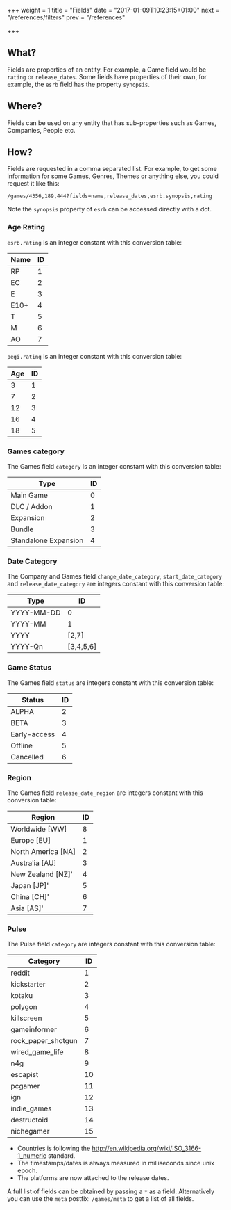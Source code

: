 +++
weight = 1
title = "Fields"
date = "2017-01-09T10:23:15+01:00"
next = "/references/filters"
prev = "/references"

+++

## What?
Fields are properties of an entity. For example, a Game field would be `rating` or `release_dates`. Some fields have properties of their own, for example, the `esrb` field has the property `synopsis`.

## Where?
Fields can be used on any entity that has sub-properties such as Games, Companies, People etc.

## How?
Fields are requested in a comma separated list. For example, to get some information for some Games, Genres, Themes or anything else, you could request it like this:  
 
`/games/4356,189,444?fields=name,release_dates,esrb.synopsis,rating `

Note the `synopsis` property of `esrb` can be accessed directly with a dot.

### Age Rating

`esrb.rating` Is an integer constant with this conversion table:  

| Name| ID |
|---|---|
| RP | 1 |
| EC| 2 |
| E | 3 |
| E10+ | 4 |
| T | 5 |
| M | 6 |
| AO | 7 |

`pegi.rating` Is an integer constant with this conversion table:  

| Age | ID |
|---|---|
| 3 | 1 |
| 7 | 2 |
| 12 | 3 |
| 16 | 4 |
| 18 | 5 |

### Games category

The Games field `category` Is an integer constant with this conversion table:  

| Type | ID |
|---|---|
| Main Game | 0 |
| DLC / Addon | 1 |
| Expansion | 2 |
| Bundle | 3 |
| Standalone Expansion | 4 |

### Date Category

The Company and Games field `change_date_category`, `start_date_category` and `release_date_category` are integers constant with this conversion table:  

| Type | ID |
|---|---|
| YYYY-MM-DD | 0 |
| YYYY-MM | 1 |
| YYYY | [2,7] |
| YYYY-Qn | [3,4,5,6] |

### Game Status

The Games field `status` are integers constant with this conversion table:  

| Status | ID |
|---|---|
| ALPHA |  2 |
| BETA |  3 |
| Early-access |  4 |
| Offline |  5 |
| Cancelled |  6 |

### Region

The Games field `release_date_region` are integers constant with this conversion table:  

| Region | ID |
|---|---|
|Worldwide [WW] | 8 |
|Europe [EU] | 1 |
|North America [NA] | 2 |
|Australia [AU] | 3 |
|New Zealand [NZ]' | 4 |
|Japan [JP]' | 5 |
|China [CH]' | 6 |
|Asia [AS]' | 7 |

### Pulse

The Pulse field `category` are integers constant with this conversion table:  

| Category | ID |
|---|---|
|reddit| 1|
| kickstarter| 2|
| kotaku| 3|
| polygon| 4|
| killscreen| 5|
| gameinformer| 6|
| rock_paper_shotgun| 7|
| wired_game_life| 8|
| n4g| 9|
| escapist| 10|
| pcgamer| 11|
| ign| 12|
| indie_games| 13|
| destructoid| 14|
| nichegamer| 15|


* Countries is following the http://en.wikipedia.org/wiki/ISO_3166-1_numeric standard.
* The timestamps/dates is always measured in milliseconds since unix epoch.
* The platforms are now attached to the release dates.

A full list of fields can be obtained by passing a `*` as a field. Alternatively you can use the `meta` postfix: `/games/meta` to get a list of all fields.

